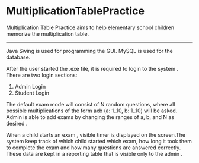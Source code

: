 # MultiplicationTablePractice
Multiplication Table Practice aims to help elementary school children memorize the multiplication table.
<hr style = "width=50%">
Java Swing is used for programming the GUI.
MySQL is used for the database.

After the user started the .exe file, it is required to login to the system . There are two login sections: 
1) Admin Login  
2) Student Login

The default exam mode will consist of N random questions, where all possible multiplications of the form axb (a: 1..10, b: 1..10) will be asked. Admin is able to add exams by changing the ranges of a, b, and N as desired .

When a child starts an exam , visible timer is displayed on the screen.The system keep track of which child started which exam, how long it took them to complete the exam and how many questions are answered correctly. These data are kept in a reporting table that is visible only to the admin .
